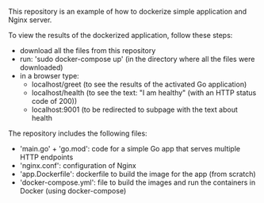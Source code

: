 This repository is an example of how to dockerize simple application and Nginx server.

To view the results of the dockerized application, follow these steps:
- download all the files from this repository
- run: 'sudo docker-compose up' (in the directory where all the files were downloaded)
- in a browser type:
  * localhost/greet (to see the results of the activated Go application)
  * localhost/health (to see the text: "I am healthy" (with an HTTP status code of 200))
  * localhost:9001 (to be redirected to subpage with the text about health
  
The repository includes the following files:
- 'main.go' + 'go.mod': code for a simple Go app that serves multiple HTTP endpoints
- 'nginx.conf': configuration of Nginx
- 'app.Dockerfile': dockerfile to build the image for the app (from scratch)
- 'docker-compose.yml': file to build the images and run the containers in Docker (using docker-compose)


